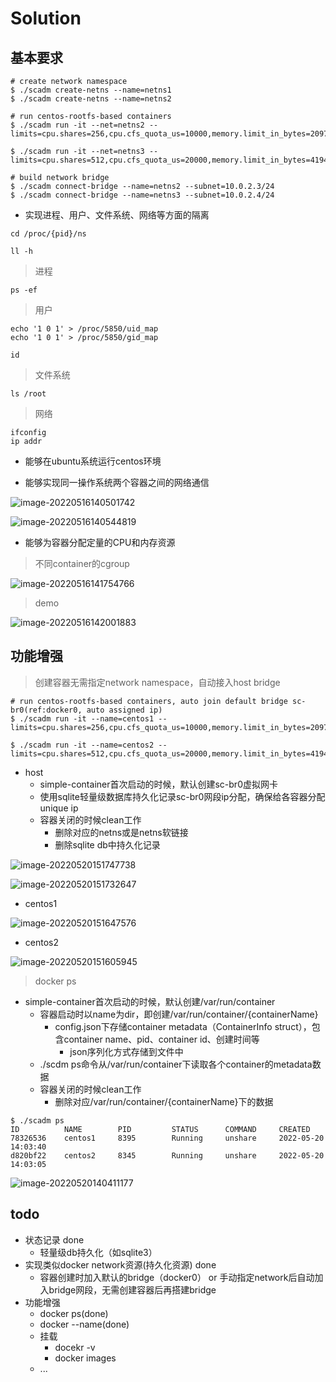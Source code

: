 # Solution

## 基本要求

```shell
# create network namespace
$ ./scadm create-netns --name=netns1
$ ./scadm create-netns --name=netns2

# run centos-rootfs-based containers
$ ./scadm run -it --net=netns2 --limits=cpu.shares=256,cpu.cfs_quota_us=10000,memory.limit_in_bytes=2097152 

$ ./scadm run -it --net=netns3 --limits=cpu.shares=512,cpu.cfs_quota_us=20000,memory.limit_in_bytes=4194304 

# build network bridge 
$ ./scadm connect-bridge --name=netns2 --subnet=10.0.2.3/24
$ ./scadm connect-bridge --name=netns3 --subnet=10.0.2.4/24
```

- 实现进程、用户、文件系统、网络等方面的隔离

```shell
cd /proc/{pid}/ns

ll -h
```

> 进程

```shell
ps -ef
```

> 用户

```shell
echo '1 0 1' > /proc/5850/uid_map
echo '1 0 1' > /proc/5850/gid_map

id
```

> 文件系统

```shell
ls /root
```

> 网络

```shell
ifconfig
ip addr
```

- 能够在ubuntu系统运行centos环境

- 能够实现同一操作系统两个容器之间的网络通信

![image-20220516140501742](https://camo.githubusercontent.com/d5601f0e3fcf87f66b4a0d3c6f454fdf01d49b2e863176b5b302d324568d1fff/68747470733a2f2f747661312e73696e61696d672e636e2f6c617267652f6536633964323465677931683261386833306767686a323138623075306a78652e6a7067)

![image-20220516140544819](https://camo.githubusercontent.com/eebb727de80bd325a56dd7ae2b908ec7f2e97f5bcf4ab52ecea3ebbb8560d224/68747470733a2f2f747661312e73696e61696d672e636e2f6c617267652f6536633964323465677931683261386835787275666a323169763075303435302e6a7067)

- 能够为容器分配定量的CPU和内存资源

> 不同container的cgroup

![image-20220516141754766](https://camo.githubusercontent.com/6d4bcaf579279be3c6a4443217ec92b56e87a3b889b84f4c31db007c1c016906/68747470733a2f2f747661312e73696e61696d672e636e2f6c617267652f6536633964323465677931683261386861796a68626a323179673064793738792e6a7067)

> demo

![image-20220516142001883](https://camo.githubusercontent.com/b6c034ceae74a5df55560f4ffd76adb50c5c9c6debd744113b4d22025b611b7b/68747470733a2f2f747661312e73696e61696d672e636e2f6c617267652f653663396432346567793168326138686475376b6a6a32317475306d387161372e6a7067)

## 功能增强

> 创建容器无需指定network namespace，自动接入host bridge

```
# run centos-rootfs-based containers, auto join default bridge sc-br0(ref:docker0, auto assigned ip)
$ ./scadm run -it --name=centos1 --limits=cpu.shares=256,cpu.cfs_quota_us=10000,memory.limit_in_bytes=2097152 

$ ./scadm run -it --name=centos2 --limits=cpu.shares=512,cpu.cfs_quota_us=20000,memory.limit_in_bytes=4194304 
```

- host
  - simple-container首次启动的时候，默认创建sc-br0虚拟网卡
  - 使用sqlite轻量级数据库持久化记录sc-br0网段ip分配，确保给各容器分配unique ip
  - 容器关闭的时候clean工作
    - 删除对应的netns或是netns软链接
    - 删除sqlite db中持久化记录

![image-20220520151747738](https://camo.githubusercontent.com/2ae6dacf4ffea40bbc91af6cbc7c05704b601b7db2c4b8ac36c59896aec0d061/68747470733a2f2f747661312e73696e61696d672e636e2f6c617267652f65366339643234656c793168326577386f717830696a323131633063673430672e6a7067)

![image-20220520151732647](https://camo.githubusercontent.com/6f5ca8832d3ec17c09f9083ac4ab08de7f93f67f5f507ed8c42367ea159c737e/68747470733a2f2f747661312e73696e61696d672e636e2f6c617267652f65366339643234656c7931683265773774303564306a32307a71306b776164722e6a7067)

- centos1

![image-20220520151647576](https://camo.githubusercontent.com/332dac253fde56a46c10d11bcc7cb9cf5baf15adf1f2116cd24b63891a8b0007/68747470733a2f2f747661312e73696e61696d672e636e2f6c617267652f65366339643234656c793168326577386a347168646a32307974307530646c382e6a7067)

- centos2

![image-20220520151605945](https://camo.githubusercontent.com/4b85d2a46f7323a0d2fc1a938d47d76218844c44b936f28d65d5854c1a3ad7aa/68747470733a2f2f747661312e73696e61696d672e636e2f6c617267652f65366339643234656c7931683265773631753371396a323131733074753739352e6a7067)

> docker ps

- simple-container首次启动的时候，默认创建/var/run/container
  - 容器启动时以name为dir，即创建/var/run/container/{containerName}
    - config.json下存储container metadata（ContainerInfo struct），包含container name、pid、container id、创建时间等
      - json序列化方式存储到文件中
  - ./scdm ps命令从/var/run/container下读取各个container的metadata数据
  - 容器关闭的时候clean工作
    - 删除对应/var/run/container/{containerName}下的数据

```
$ ./scadm ps
ID          NAME        PID         STATUS      COMMAND     CREATED
78326536    centos1     8395        Running     unshare     2022-05-20 14:03:40
d820bf22    centos2     8345        Running     unshare     2022-05-20 14:03:05
```

![image-20220520140411177](https://camo.githubusercontent.com/42ef7e3dcd296459b61809bb11eaed80e5d7ce95d7e557003bc27d261a306568/68747470733a2f2f747661312e73696e61696d672e636e2f6c617267652f65366339643234656c79316832657533767776796e6a323134383037366a736b2e6a7067)

## todo

- 状态记录 done
  - 轻量级db持久化（如sqlite3）
- 实现类似docker network资源(持久化资源) done
  - 容器创建时加入默认的bridge（docker0） or 手动指定network后自动加入bridge网段，无需创建容器后再搭建bridge
- 功能增强
  - docker ps(done)
  - docker --name(done)
  - 挂载
    - docekr -v 
    - docker images
  - ...